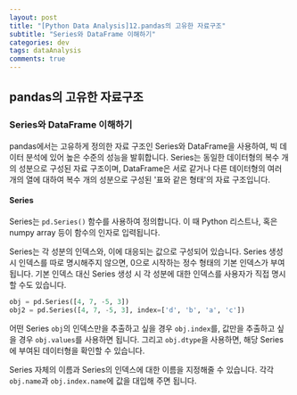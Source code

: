 ```yaml
---
layout: post
title: "[Python Data Analysis]12.pandas의 고유한 자료구조"
subtitle: "Series와 DataFrame 이해하기"
categories: dev
tags: dataAnalysis
comments: true
---
```


## pandas의 고유한 자료구조

### Series와 DataFrame 이해하기

pandas에서는 고유하게 정의한 자료 구조인 Series와 DataFrame을 사용하여, 빅 데이터 분석에 있어 높은 수준의 성능을 발휘합니다. Series는 동일한 데이터형의 복수 개의 성분으로 구성된 자료 구조이며, DataFrame은 서로 같거나 다른 데이터형의 여러 개의 열에 대하여 복수 개의 성분으로 구성된 '표와 같은 형태'의 자료 구조입니다.

#### Series

Series는 `pd.Series()` 함수를 사용하여 정의합니다. 이 때 Python 리스트나, 혹은 numpy array 등이 함수의 인자로 입력됩니다.


Series는 각 성분의 인덱스와, 이에 대응되는 값으로 구성되어 있습니다. Series 생성 시 인덱스를 따로 명시해주지 않으면, 0으로 시작하는 정수 형태의 기본 인덱스가 부여됩니다. 기본 인덱스 대신 Series 생성 시 각 성분에 대한 인덱스를 사용자가 직접 명시할 수도 있습니다.

```python
obj = pd.Series([4, 7, -5, 3])
obj2 = pd.Series([4, 7, -5, 3], index=['d', 'b', 'a', 'c'])
```

어떤 Series `obj`의 인덱스만을 추출하고 싶을 경우 `obj.index`를, 값만을 추출하고 싶을 경우 `obj.values`를 사용하면 됩니다. 그리고 `obj.dtype`을 사용하면, 해당 Series에 부여된 데이터형을 확인할 수 있습니다.


Series 자체의 이름과 Series의 인덱스에 대한 이름을 지정해줄 수 있습니다. 각각 `obj.name`과 `obj.index.name`에 값을 대입해 주면 됩니다.


#### DataFrame

DataFrame은 `pd.DataFrame()` 함수를 사용하여 정의합니다. DataFrame에 입력할 데이터는 Python 딕셔너리 혹은 numpy의 2차원 array 등의 형태가 될 수 있습니다.

```python
data = {"names": ["Kilho", "Kilho", "Kilho", "Charles", "Charles"],
        "year": [2014, 2015, 2016, 2015, 2016],
        "points": [1.5, 1.7, 3.6, 2.4, 2.9]}
df = pd.DataFrame(data)
```

DataFrame에서는 서로 다른 두 종류의 인덱스가 각각 행 방향과 열 방향에 부여되어 있으며, 이들이 교차하는 지점에 실제 값이 위치해 있는 것을 확인할 수 있습니다. 이렇게 DataFrame에는 두 종류의 인덱스가 있으며, 이들을 구분하기 위해 특별히 행 방향의 인덱스를 '인덱스', 열 방향의 인덱스를 '컬럼'이라고 부릅니다. DataFrame `df`에 대하여, `df.index`와 `df.columns`를 사용하여 인덱스와 컬럼을 각각 확인할 수 있습니다. 그리고 `df.values`를 사용하면 DataFrame의 값에 해당하는 부분만 2차원 array의 형태로 얻을 수 있습니다.


DataFrame의 인덱스와 컬럼에도 Series와 유사한 방식으로 이름을 지정해줄 수 있습니다. 각각 `df.index.name`과 `df.columns.name`에 값을 대입해 주면 됩니다.


#### * DataFrame 관련 함수 혹은 변수 등을 조회하고자 할 경우

어떤 특정한 DataFrame `df`와 관련하여 실행할 수 있는 함수 혹은 변수의 정확한 이름이 제대로 기억나지 않을 경우, IPython Notebook에서 `df.`까지만 입력하고 `TAB`키를 누르면 사용 가능한 모든 변수 및 함수가 표시됩니다.


#### * NaN (not a number)

`NaN`은 numpy나 python에서 'not a number'를 표시하는 약어로, 특정 위치에 값이 존재하지 않을 때 이를 표시하기 위한 기호라고 할 수 있습니다. 여러분이 데이터셋 파일을 DataFrame의 형태로 읽어들이는 과정에서, 만약 특정 부분의 값이 포함되어 있지 않았을 경우 해당 위치에 이렇게 `NaN`으로 표시됩니다.


NaN으로 표시된 부분에 대해서는 추후에 어떠한 연산도 수행할 수 없기 때문에, 추후에 이 부분을 실제 값으로 메꿀 방법을 생각해 보아야 합니다.

#### describe 함수

DataFrame `df`에 대하여 `df.describe()` 함수를 실행하게 되면, 계산이 가능한 컬럼에 한해서 각 컬럼의 평균, 분산, 최솟/최댓값 등 기본 통계량을 산출한 결과를 보여줍니다. 이는 데이터셋을 DataFrame 형태로 막 읽어들인 직후에, 데이터셋을 전체적으로 살펴보고자 할 때 사용하기 유용합니다.